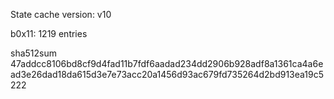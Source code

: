 State cache version: v10

b0x11: 1219 entries

sha512sum 47addcc8106bd8cf9d4fad11b7fdf6aadad234dd2906b928adf8a1361ca4a6ead3e26dad18da615d3e7e73acc20a1456d93ac679fd735264d2bd913ea19c5222